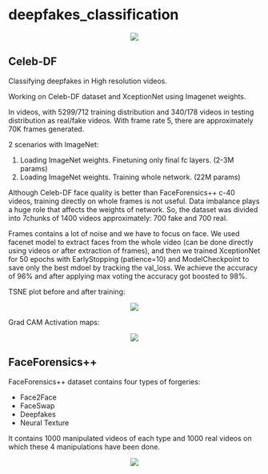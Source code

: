 # deepfakes_classification

<p align="center">
  <img src="https://user-images.githubusercontent.com/22872200/75561975-de8dee00-5a6d-11ea-8131-cab5cc736993.png">
</p>

## Celeb-DF
Classifying deepfakes in High resolution videos.

Working on Celeb-DF dataset and XceptionNet using Imagenet weights.

In videos, with 5299/712 training distribution and 340/178 videos in testing distribution as real/fake videos. With frame rate 5, there are approximately 70K frames generated. 

2 scenarios with ImageNet: 
1) Loading ImageNet weights. Finetuning only final fc layers. (2-3M params)
2) Loading ImageNet weights. Training whole network. (22M params)

Although Celeb-DF face quality is better than FaceForensics++ c-40 videos, training directly on whole frames is not useful. Data imbalance plays a huge role that affects the weights of network. So, the dataset was divided into 7chunks of 1400 videos approximately: 700 fake and 700 real.

Frames contains a lot of noise and we have to focus on face. We used facenet model to extract faces from the whole video (can be done directly using videos or after extraction of frames), and then we trained XceptionNet for 50 epochs with EarlyStopping (patience=10) and ModelCheckpoint to save only the best mdoel by tracking the val_loss. We achieve the accuracy of 96% and after applying max voting the accuracy got boosted to 98%.

TSNE plot before and after training:

<p align="center">
  <img src="https://user-images.githubusercontent.com/22872200/74857763-29bb4900-536a-11ea-8562-61ded44123c1.png">
</p>

Grad CAM Activation maps:

<p align="center">
  <img src="https://user-images.githubusercontent.com/22872200/75562309-5d832680-5a6e-11ea-8d80-cf7e4eb327cf.png">
</p>

## FaceForensics++

FaceForensics++ dataset contains four types of forgeries:
* Face2Face
* FaceSwap
* Deepfakes
* Neural Texture

It contains 1000 manipulated videos of each type and 1000 real videos on which these 4 manipulations have been done. 

<p align="center">
  <img src="https://user-images.githubusercontent.com/22872200/75562036-f4031800-5a6d-11ea-9a2a-c34d693b0fca.png">
</p>
